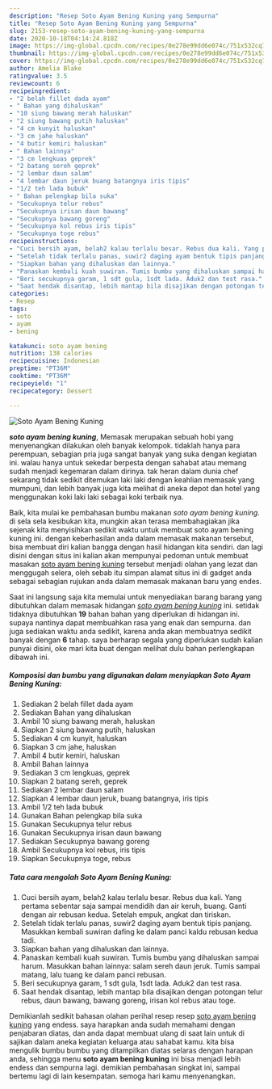 ```yaml
---
description: "Resep Soto Ayam Bening Kuning yang Sempurna"
title: "Resep Soto Ayam Bening Kuning yang Sempurna"
slug: 2153-resep-soto-ayam-bening-kuning-yang-sempurna
date: 2020-10-18T04:14:24.818Z
image: https://img-global.cpcdn.com/recipes/0e278e99dd6e074c/751x532cq70/soto-ayam-bening-kuning-foto-resep-utama.jpg
thumbnail: https://img-global.cpcdn.com/recipes/0e278e99dd6e074c/751x532cq70/soto-ayam-bening-kuning-foto-resep-utama.jpg
cover: https://img-global.cpcdn.com/recipes/0e278e99dd6e074c/751x532cq70/soto-ayam-bening-kuning-foto-resep-utama.jpg
author: Amelia Blake
ratingvalue: 3.5
reviewcount: 6
recipeingredient:
- "2 belah fillet dada ayam"
- " Bahan yang dihaluskan"
- "10 siung bawang merah haluskan"
- "2 siung bawang putih haluskan"
- "4 cm kunyit haluskan"
- "3 cm jahe haluskan"
- "4 butir kemiri haluskan"
- " Bahan lainnya"
- "3 cm lengkuas geprek"
- "2 batang sereh geprek"
- "2 lembar daun salam"
- "4 lembar daun jeruk buang batangnya iris tipis"
- "1/2 teh lada bubuk"
- " Bahan pelengkap bila suka"
- "Secukupnya telur rebus"
- "Secukupnya irisan daun bawang"
- "Secukupnya bawang goreng"
- "Secukupnya kol rebus iris tipis"
- "Secukupnya toge rebus"
recipeinstructions:
- "Cuci bersih ayam, belah2 kalau terlalu besar. Rebus dua kali. Yang pertama sebentar saja sampai mendidih dan air keruh, buang. Ganti dengan air rebusan kedua. Setelah empuk, angkat dan tiriskan."
- "Setelah tidak terlalu panas, suwir2 daging ayam bentuk tipis panjang. Masukkan kembali suwiran dafing ke dalam panci kaldu rebusan kedua tadi."
- "Siapkan bahan yang dihaluskan dan lainnya."
- "Panaskan kembali kuah suwiran. Tumis bumbu yang dihaluskan sampai harum. Masukkan bahan lainnya: salam sereh daun jeruk. Tumis sampai matang, lalu tuang ke dalam panci rebusan."
- "Beri secukupnya garam, 1 sdt gula, 1sdt lada. Aduk2 dan test rasa."
- "Saat hendak disantap, lebih mantap bila disajikan dengan potongan telur rebus, daun bawang, bawang goreng, irisan kol rebus atau toge."
categories:
- Resep
tags:
- soto
- ayam
- bening

katakunci: soto ayam bening 
nutrition: 138 calories
recipecuisine: Indonesian
preptime: "PT36M"
cooktime: "PT36M"
recipeyield: "1"
recipecategory: Dessert

---
```



![Soto Ayam Bening Kuning](https://img-global.cpcdn.com/recipes/0e278e99dd6e074c/751x532cq70/soto-ayam-bening-kuning-foto-resep-utama.jpg)

<b><i>soto ayam bening kuning</i></b>, Memasak merupakan sebuah hobi yang menyenangkan dilakukan oleh banyak kelompok. tidaklah hanya para perempuan, sebagian pria juga sangat banyak yang suka dengan kegiatan ini. walau hanya untuk sekedar berpesta dengan sahabat atau memang sudah menjadi kegemaran dalam dirinya. tak heran dalam dunia chef sekarang tidak sedikit ditemukan laki laki dengan keahlian memasak yang mumpuni, dan lebih banyak juga kita melihat di aneka depot dan hotel yang menggunakan koki laki laki sebagai koki terbaik nya.

Baik, kita mulai ke pembahasan bumbu makanan <i>soto ayam bening kuning</i>. di sela sela kesibukan kita, mungkin akan terasa membahagiakan jika sejenak kita menyisihkan sedikit waktu untuk membuat soto ayam bening kuning ini. dengan keberhasilan anda dalam memasak makanan tersebut, bisa membuat diri kalian bangga dengan hasil hidangan kita sendiri. dan lagi disini dengan situs ini kalian akan mempunyai pedoman untuk membuat masakan <u>soto ayam bening kuning</u> tersebut menjadi olahan yang lezat dan menggugah selera, oleh sebab itu simpan alamat situs ini di gadget anda sebagai sebagian rujukan anda dalam memasak makanan baru yang endes.




Saat ini langsung saja kita memulai untuk menyediakan barang barang yang dibutuhkan dalam memasak hidangan <u><i>soto ayam bening kuning</i></u> ini. setidak tidaknya dibutuhkan <b>19</b> bahan bahan yang diperlukan di hidangan ini. supaya nantinya dapat membuahkan rasa yang enak dan sempurna. dan juga sediakan waktu anda sedikit, karena anda akan membuatnya sedikit banyak dengan <b>6</b> tahap. saya berharap segala yang diperlukan sudah kalian punyai disini, oke mari kita buat dengan melihat dulu bahan perlengkapan dibawah ini.

<!--inarticleads1-->

##### Komposisi dan bumbu yang digunakan dalam menyiapkan Soto Ayam Bening Kuning:

1. Sediakan 2 belah fillet dada ayam
1. Sediakan  Bahan yang dihaluskan
1. Ambil 10 siung bawang merah, haluskan
1. Siapkan 2 siung bawang putih, haluskan
1. Sediakan 4 cm kunyit, haluskan
1. Siapkan 3 cm jahe, haluskan
1. Ambil 4 butir kemiri, haluskan
1. Ambil  Bahan lainnya
1. Sediakan 3 cm lengkuas, geprek
1. Siapkan 2 batang sereh, geprek
1. Sediakan 2 lembar daun salam
1. Siapkan 4 lembar daun jeruk, buang batangnya, iris tipis
1. Ambil 1/2 teh lada bubuk
1. Gunakan  Bahan pelengkap bila suka
1. Gunakan Secukupnya telur rebus
1. Gunakan Secukupnya irisan daun bawang
1. Sediakan Secukupnya bawang goreng
1. Ambil Secukupnya kol rebus, iris tipis
1. Siapkan Secukupnya toge, rebus




<!--inarticleads2-->

##### Tata cara mengolah Soto Ayam Bening Kuning:

1. Cuci bersih ayam, belah2 kalau terlalu besar. Rebus dua kali. Yang pertama sebentar saja sampai mendidih dan air keruh, buang. Ganti dengan air rebusan kedua. Setelah empuk, angkat dan tiriskan.
1. Setelah tidak terlalu panas, suwir2 daging ayam bentuk tipis panjang. Masukkan kembali suwiran dafing ke dalam panci kaldu rebusan kedua tadi.
1. Siapkan bahan yang dihaluskan dan lainnya.
1. Panaskan kembali kuah suwiran. Tumis bumbu yang dihaluskan sampai harum. Masukkan bahan lainnya: salam sereh daun jeruk. Tumis sampai matang, lalu tuang ke dalam panci rebusan.
1. Beri secukupnya garam, 1 sdt gula, 1sdt lada. Aduk2 dan test rasa.
1. Saat hendak disantap, lebih mantap bila disajikan dengan potongan telur rebus, daun bawang, bawang goreng, irisan kol rebus atau toge.




Demikianlah sedikit bahasan olahan perihal resep resep <u>soto ayam bening kuning</u> yang endess. saya harapkan anda sudah memahami dengan penjabaran diatas, dan anda dapat membuat ulang di saat lain untuk di sajikan dalam aneka kegiatan keluarga atau sahabat kamu. kita bisa mengulik bumbu bumbu yang ditampilkan diatas selaras dengan harapan anda, sehingga menu <b>soto ayam bening kuning</b> ini bisa menjadi lebih endess dan sempurna lagi. demikian pembahasan singkat ini, sampai bertemu lagi di lain kesempatan. semoga hari kamu menyenangkan.
